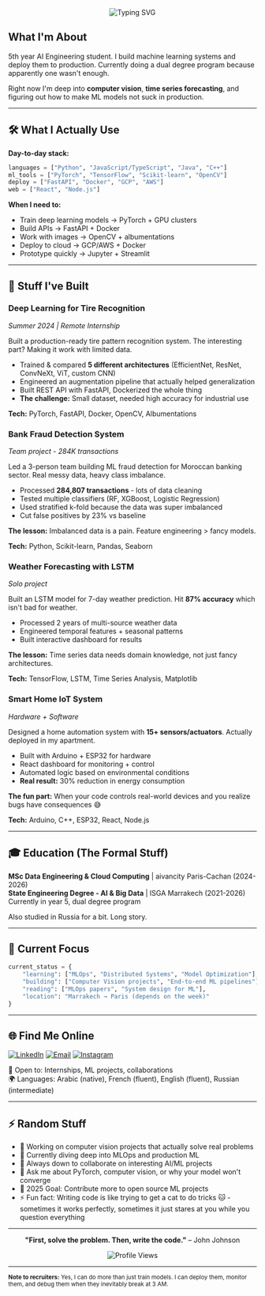 <div align="center">

<img src="https://readme-typing-svg.herokuapp.com?font=Fira+Code&size=32&duration=2800&pause=2000&color=A277FF&center=true&vCenter=true&width=940&lines=Hey%2C+I'm+Lojaine+%F0%9F%91%8B;Building+ML+systems+that+actually+work;Computer+Vision+%7C+Deep+Learning+%7C+MLOps" alt="Typing SVG" />

</div>

## What I'm About

5th year AI Engineering student. I build machine learning systems and deploy them to production. Currently doing a dual degree program because apparently one wasn't enough.

Right now I'm deep into **computer vision**, **time series forecasting**, and figuring out how to make ML models not suck in production.

---

## 🛠️ What I Actually Use

**Day-to-day stack:**
```python
languages = ["Python", "JavaScript/TypeScript", "Java", "C++"]
ml_tools = ["PyTorch", "TensorFlow", "Scikit-learn", "OpenCV"]
deploy = ["FastAPI", "Docker", "GCP", "AWS"]
web = ["React", "Node.js"]
```

**When I need to:**
- Train deep learning models → PyTorch + GPU clusters
- Build APIs → FastAPI + Docker
- Work with images → OpenCV + albumentations
- Deploy to cloud → GCP/AWS + Docker
- Prototype quickly → Jupyter + Streamlit

---

## 🚀 Stuff I've Built

### Deep Learning for Tire Recognition
*Summer 2024 | Remote Internship*

Built a production-ready tire pattern recognition system. The interesting part? Making it work with limited data.

- Trained & compared **5 different architectures** (EfficientNet, ResNet, ConvNeXt, ViT, custom CNN)
- Engineered an augmentation pipeline that actually helped generalization
- Built REST API with FastAPI, Dockerized the whole thing
- **The challenge:** Small dataset, needed high accuracy for industrial use

**Tech:** PyTorch, FastAPI, Docker, OpenCV, Albumentations

### Bank Fraud Detection System
*Team project - 284K transactions*

Led a 3-person team building ML fraud detection for Moroccan banking sector. Real messy data, heavy class imbalance.

- Processed **284,807 transactions** - lots of data cleaning
- Tested multiple classifiers (RF, XGBoost, Logistic Regression)
- Used stratified k-fold because the data was super imbalanced
- Cut false positives by 23% vs baseline

**The lesson:** Imbalanced data is a pain. Feature engineering > fancy models.

**Tech:** Python, Scikit-learn, Pandas, Seaborn

### Weather Forecasting with LSTM
*Solo project*

Built an LSTM model for 7-day weather prediction. Hit **87% accuracy** which isn't bad for weather.

- Processed 2 years of multi-source weather data
- Engineered temporal features + seasonal patterns
- Built interactive dashboard for results

**The lesson:** Time series data needs domain knowledge, not just fancy architectures.

**Tech:** TensorFlow, LSTM, Time Series Analysis, Matplotlib

### Smart Home IoT System
*Hardware + Software*

Designed a home automation system with **15+ sensors/actuators**. Actually deployed in my apartment.

- Built with Arduino + ESP32 for hardware
- React dashboard for monitoring + control
- Automated logic based on environmental conditions
- **Real result:** 30% reduction in energy consumption

**The fun part:** When your code controls real-world devices and you realize bugs have consequences 😅

**Tech:** Arduino, C++, ESP32, React, Node.js

---

## 🎓 Education (The Formal Stuff)

**MSc Data Engineering & Cloud Computing** | aivancity Paris-Cachan (2024-2026)  
**State Engineering Degree - AI & Big Data** | ISGA Marrakech (2021-2026)  
Currently in year 5, dual degree program

Also studied in Russia for a bit. Long story.

---

## 💭 Current Focus

```python
current_status = {
    "learning": ["MLOps", "Distributed Systems", "Model Optimization"],
    "building": ["Computer Vision projects", "End-to-end ML pipelines"],
    "reading": ["MLOps papers", "System design for ML"],
    "location": "Marrakech → Paris (depends on the week)"
}
```

---

## 🌐 Find Me Online

[![LinkedIn](https://img.shields.io/badge/-LinkedIn-0077B5?style=flat-square&logo=linkedin&logoColor=white)](https://linkedin.com/in/lojaine-eddahir)
[![Email](https://img.shields.io/badge/-Email-D14836?style=flat-square&logo=gmail&logoColor=white)](mailto:lojaineeddahir2003@gmail.com)
[![Instagram](https://img.shields.io/badge/-Instagram-E4405F?style=flat-square&logo=instagram&logoColor=white)](https://instagram.com/lojaine_eddahir)

💬 Open to: Internships, ML projects, collaborations  
🌍 Languages: Arabic (native), French (fluent), English (fluent), Russian (intermediate)

---

## ⚡ Random Stuff

- 🔭 Working on computer vision projects that actually solve real problems
- 🌱 Currently diving deep into MLOps and production ML
- 👯 Always down to collaborate on interesting AI/ML projects
- 💬 Ask me about PyTorch, computer vision, or why your model won't converge
- 🎯 2025 Goal: Contribute more to open source ML projects
- ⚡ Fun fact: Writing code is like trying to get a cat to do tricks 🐱 - sometimes it works perfectly, sometimes it just stares at you while you question everything

---

<div align="center">

**"First, solve the problem. Then, write the code."** – John Johnson

![Profile Views](https://komarev.com/ghpvc/?username=lojaine001&color=blueviolet&style=flat-square)

</div>

---

<sub>**Note to recruiters:** Yes, I can do more than just train models. I can deploy them, monitor them, and debug them when they inevitably break at 3 AM.</sub>
